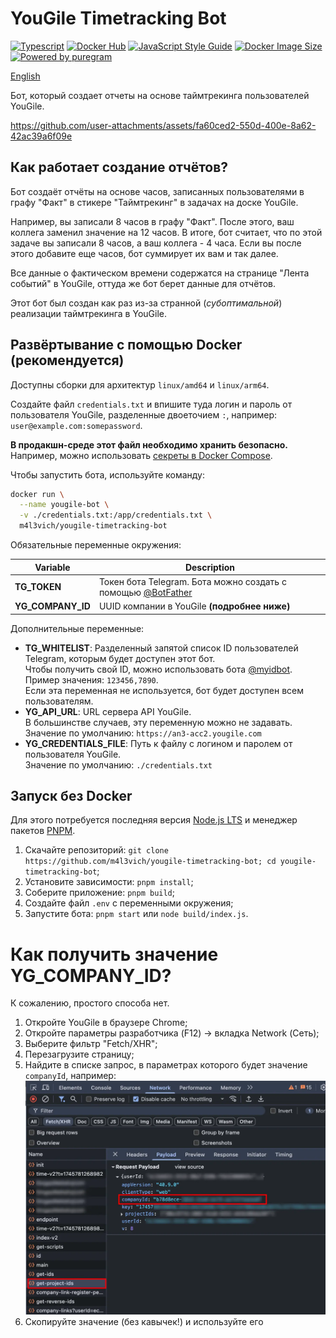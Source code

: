# YouGile Timetracking Bot

[![Typescript](https://img.shields.io/badge/TypeScript-007ACC?logo=typescript&logoColor=white)](https://www.typescriptlang.org/) [![Docker Hub](https://img.shields.io/badge/Docker-0db7ed?logo=docker&logoColor=white)](https://hub.docker.com/r/m4l3vich/yougile-timetracking-bot) [![JavaScript Style Guide](https://img.shields.io/badge/code_style-standard-brightgreen.svg)](https://standardjs.com) [![Docker Image Size](https://img.shields.io/docker/image-size/m4l3vich/yougile-timetracking-bot)](https://hub.docker.com/r/m4l3vich/yougile-timetracking-bot) [![Powered by puregram](https://img.shields.io/badge/puregram-24A1DE?logo=telegram&logoColor=white)](https://puregram.cool)

[English](README-EN.md)

Бот, который создает отчеты на основе таймтрекинга пользователей YouGile.

https://github.com/user-attachments/assets/fa60ced2-550d-400e-8a62-42ac39a6f09e

## Как работает создание отчётов?

Бот создаёт отчёты на основе часов, записанных пользователями в графу "Факт" в стикере "Таймтрекинг" в задачах на доске YouGile.

Например, вы записали 8 часов в графу "Факт". После этого, ваш коллега заменил значение на 12 часов. В итоге, бот считает, что по этой задаче вы записали 8 часов, а ваш коллега - 4 часа. Если вы после этого добавите еще часов, бот суммирует их вам и так далее.

Все данные о фактическом времени содержатся на странице "Лента событий" в YouGile, оттуда же бот берет данные для отчётов.

Этот бот был создан как раз из-за странной (_субоптимальной_) реализации таймтрекинга в YouGile.

## Развёртывание с помощью Docker (рекомендуется)

Доступны сборки для архитектур `linux/amd64` и `linux/arm64`.

Создайте файл `credentials.txt` и впишите туда логин и пароль от пользователя YouGile, разделенные двоеточием `:`, например: `user@example.com:somepassword`.

**В продакшн-среде этот файл необходимо хранить безопасно.** Например, можно использовать [секреты в Docker Compose](https://docs.docker.com/compose/how-tos/use-secrets/).

Чтобы запустить бота, используйте команду:

```bash
docker run \
  --name yougile-bot \
  -v ./credentials.txt:/app/credentials.txt \
  m4l3vich/yougile-timetracking-bot
```

Обязательные переменные окружения:

| Variable          | Description                                                  |
| ----------------- | ------------------------------------------------------------ |
| **TG_TOKEN**      | Токен бота Telegram. Бота можно создать с помощью [@BotFather](https://t.me/BotFather) |
| **YG_COMPANY_ID** | UUID компании в YouGile **(подробнее ниже)**                 |

Дополнительные переменные:

- **TG_WHITELIST**: Разделенный запятой список ID пользователей Telegram, которым будет доступен этот бот.    
  Чтобы получить свой ID, можно использовать бота [@myidbot](https://t.me/myidbot).    
  Пример значения: `123456,7890`.    
  Если эта переменная не используется, бот будет доступен всем пользователям.
- **YG_API_URL**: URL сервера API YouGile.    
  В большинстве случаев, эту переменную можно не задавать.    
  Значение по умолчанию: `https://an3-acc2.yougile.com`
- **YG_CREDENTIALS_FILE**: Путь к файлу с логином и паролем от пользователя YouGile.    
  Значение по умолчанию: `./credentials.txt`

## Запуск без Docker

Для этого потребуется последняя версия [Node.js LTS](https://nodejs.org/en/download) и менеджер пакетов [PNPM](https://pnpm.io/installation).

1. Скачайте репозиторий: `git clone https://github.com/m4l3vich/yougile-timetracking-bot; cd yougile-timetracking-bot`;
2. Установите зависимости: `pnpm install`;
3. Соберите приложение: `pnpm build`;
4. Создайте файл `.env` с переменными окружения;
5. Запустите бота: `pnpm start` или `node build/index.js`.

# Как получить значение YG_COMPANY_ID?

К сожалению, простого способа нет.

1. Откройте YouGile в браузере Chrome;
2. Откройте параметры разработчика (F12) -> вкладка Network (Сеть);
3. Выберите фильтр "Fetch/XHR";
4. Перезагрузите страницу;
5. Найдите в списке запрос, в параметрах которого будет значение `companyId`, например:    
   ![company-id](docs/company-id.webp)
6. Скопируйте значение (без кавычек!) и используйте его